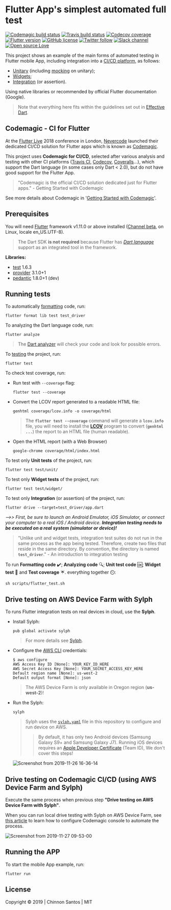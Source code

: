 # Flutter App's simplest automated full test

[![Codemagic build status](https://api.codemagic.io/apps/5ddbe31c011bc93c37050c9f/5ddbe31c011bc93c37050c9e/status_badge.svg)](https://codemagic.io/apps/5ddbe31c011bc93c37050c9f/5ddbe31c011bc93c37050c9e/latest_build) [![Travis build status](https://img.shields.io/travis/chinnonsantos/full_testing_flutter/master?logo=travis)](https://travis-ci.org/chinnonsantos/full_testing_flutter) [![Codecov coverage](https://codecov.io/gh/chinnonsantos/full_testing_flutter/branch/master/graph/badge.svg)](https://codecov.io/gh/chinnonsantos/full_testing_flutter) [![Flutter version](https://img.shields.io/badge/flutter-v1.9.1+hotfix.6-blue?logo=flutter)](https://flutter.dev/docs/get-started/install) [![GitHub license](https://img.shields.io/github/license/chinnonsantos/full_testing_flutter)](https://choosealicense.com/licenses/mit/) [![Twitter follow](https://img.shields.io/twitter/follow/chinnonsantos?label=follow&style=flat&logo=twitter)](https://twitter.com/intent/follow?screen_name=chinnonsantos) [![Slack channel](https://img.shields.io/badge/slack-%23geral-blueviolet?logo=slack)](https://join.slack.com/t/chinnonsantos-nudemo/signup) [![Open source Love](https://badges.frapsoft.com/os/v2/open-source.svg?v=103)](https://github.com/ellerbrock/open-source-badges/)

This project shows an example of the main forms of automated testing in Flutter mobile App, including integration into a [CI/CD platform][], as follows:

- [Unitary][] (including [mocking][] on unitary);
- [Widgets][];
- [Integration][] (or assertion).

Using native libraries or recommended by official Flutter documentation (Google).

> Note that everything here fits within the guidelines set out in [Effective Dart][].

[CI/CD platform]: https://en.wikipedia.org/wiki/CI/CD
[Unitary]: https://flutter.dev/docs/cookbook/testing/unit/introduction
[mocking]: https://flutter.dev/docs/cookbook/testing/unit/mocking
[Widgets]: https://flutter.dev/docs/cookbook/testing/widget/introduction
[Integration]: https://flutter.dev/docs/cookbook/testing/integration/introduction
[Effective Dart]: https://www.dartlang.org/guides/language/effective-dart

## Codemagic - CI for Flutter

At the [Flutter Live][] 2018 conference in London, [Nevercode][] launched their dedicated CI/CD solution for Flutter apps which is known as [Codemagic][].

This project uses **Codemagic for CI/CD**, selected after various analysis and testing with other CI platforms ([Travis CI][], [Codecov][], [Coveralls][]...), which support the Dart language (in some cases only Dart < 2.0), but do not have good support for the Flutter App.

> "Codemagic is the official CI/CD solution dedicated just for Flutter apps."
> \- Getting Started with Codemagic

See more details about Codemagic in '[Getting Started with Codemagic]'.

[Flutter Live]: https://developers.google.com/events/flutter-live/
[Nevercode]: https://nevercode.io/
[Codemagic]: https://codemagic.io/
[Travis CI]: https://travis-ci.org/
[Codecov]: https://codecov.io/
[Coveralls]: https://coveralls.io/
[Getting Started with Codemagic]: https://blog.codemagic.io/getting-started-with-codemagic/

## Prerequisites

You will need [Flutter][] framework v1.11.0 or above installed ([Channel beta][], on Linux, locale en_US.UTF-8).

> The Dart SDK **is not required** because Flutter has _[Dart language][]_ support as an integrated tool in the framework.

[Flutter]: https://flutter.dev/
[Channel beta]: https://github.com/flutter/flutter/wiki/Flutter-build-release-channels#beta
[Dart language]: https://dart.dev/

**Libraries:**

- [test][] 1.6.3
- [provider][] 3.1.0+1
- [pedantic][] 1.8.0+1 (dev)

[test]: https://pub.dev/packages/test
[provider]: https://pub.dev/packages/provider
[pedantic]: https://pub.dev/packages/pedantic

## Running tests

To automatically [formatting][] code, run:

    flutter format lib test test_driver

[formatting]: https://flutter.dev/docs/development/tools/formatting

To analyzing the Dart language code, run:

    flutter analyze

> The [Dart analyzer][] will check your code and look for possible errors.

[Dart analyzer]: https://flutter.dev/docs/testing/debugging#the-dart-analyzer

To [testing] the project, run:

    flutter test

[testing]: https://flutter.dev/docs/testing

To check test coverage, run:

- Run test with `--coverage` flag:

      flutter test --coverage

- Convert the LCOV report generated to a readable HTML file:

      genhtml coverage/lcov.info -o coverage/html

  > The **`flutter test --coverage`** command will generate a **`lcov.info`** file, you will need to install the **[LCOV][]** program to convert (**`genhtml ...`**) the report to an HTML file (human readable).

- Open the HTML report (with a Web Browser)

      google-chrome coverage/html/index.html

[LCOV]: http://ltp.sourceforge.net/coverage/lcov.php

To test only **Unit tests** of the project, run:

    flutter test test/unit/

To test only **Widget tests** of the project, run:

    flutter test test/widget/

To test only **Integration** (or assertion) of the project, run:

    flutter drive --target=test_driver/app.dart

_-->> First, be sure to launch an Android Emulator, iOS Simulator, or connect your computer to a real iOS / Android device. **Integration testing needs to be executed on a real system (simulator or device)!**_

> "Unlike unit and widget tests, integration test suites do not run in the same process as the app being tested. Therefore, create two files that reside in the same directory. By convention, the directory is named **`test_driver`**."
> \- An introduction to integration testing

To run **Formatting code** ✔️; **Analyzing code** 🔍; **Unit test code** 🆗; **Widget test** 📲 and **Test coverage** ☔️. everything together ⏲️:

    sh scripts/flutter_test.sh

## Drive testing on AWS Device Farm with Sylph

To runs Flutter integration tests on real devices in cloud, use the **Sylph**.

- Install Sylph:

      pub global activate sylph

    > For more details see [Sylph][].

- Configure the [AWS CLI][] credentials:

      $ aws configure
      AWS Access Key ID [None]: YOUR_KEY_ID_HERE
      AWS Secret Access Key [None]: YOUR_SECRET_ACCESS_KEY_HERE
      Default region name [None]: us-west-2
      Default output format [None]: json

    > The AWS Device Farm is only available in Oregon region (**us-west-2**)!

- Run the Sylph:

      sylph

    > Sylph uses the [`sylph.yaml`][] file in this repository to configure and run device on AWS.
    >> By default, it has only two Android devices (Samsung Galaxy S9+ and Samsung Galaxy J7).
    >> Running iOS devices requires an [Apple Developer Certificate] (Team ID), We don't cover this steps!

  ![Screenshot from 2019-11-26 16-36-14](https://user-images.githubusercontent.com/3258293/69670720-47cb2300-1073-11ea-8035-1754d43ae395.png)

[Sylph]: https://github.com/mmcc007/sylph
[AWS CLI]: https://docs.aws.amazon.com/cli/latest/userguide/cli-chap-configure.html
[`sylph.yaml`]: https://github.com/chinnonsantos/full_testing_flutter/blob/master/sylph.yaml
[Apple Developer Certificate]: https://developer.apple.com/account/#/membership

## Drive testing on Codemagic CI/CD (using AWS Device Farm and Sylph)

Execute the same process when previous step **"Drive testing on AWS Device Farm with Sylph"**.

When you can run local drive testing with Sylph on AWS Device Farm, see [this article] to learn how to configure Codemagic console to automate the process.

![Screenshot from 2019-11-27 09-53-00](https://user-images.githubusercontent.com/3258293/69724965-d71c1900-10fb-11ea-870b-b6d3aab44e2b.png)

[this article]: https://blog.codemagic.io/flutter-ci-cd-with-codemagic-sylph-aws-device-farm/

## Running the APP

To start the mobile App example, run:

    flutter run

## License

Copyright © 2019 | Chinnon Santos | MIT
